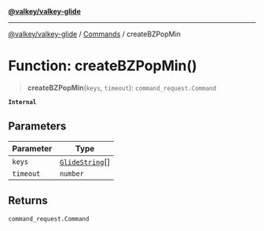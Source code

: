 [**@valkey/valkey-glide**](../../README.md)

***

[@valkey/valkey-glide](../../modules.md) / [Commands](../README.md) / createBZPopMin

# Function: createBZPopMin()

> **createBZPopMin**(`keys`, `timeout`): `command_request.Command`

**`Internal`**

## Parameters

| Parameter | Type |
| ------ | ------ |
| `keys` | [`GlideString`](../../BaseClient/type-aliases/GlideString.md)[] |
| `timeout` | `number` |

## Returns

`command_request.Command`
